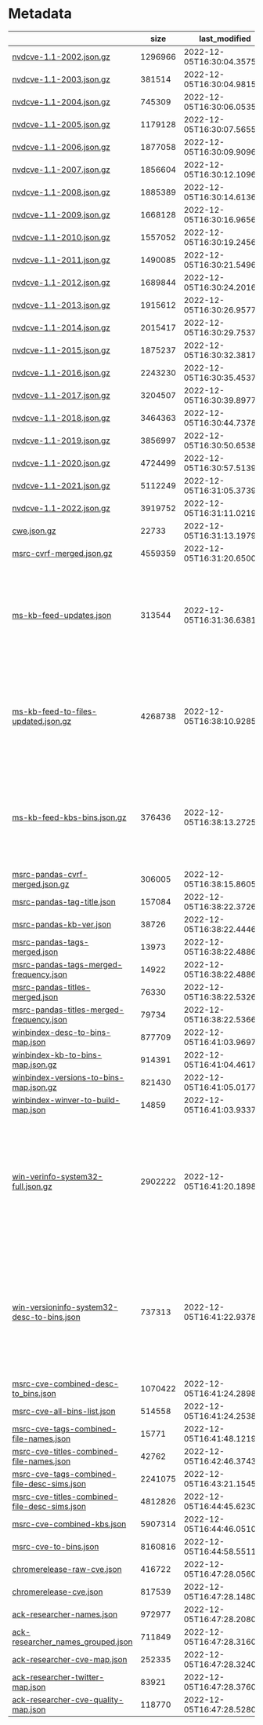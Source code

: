 # Metadata

|  |    size | last_modified |   count |    gen_time | sources |
|----------------------------------------------------------------------------------------------------------------------------------------------------|---------|----------------------------|---------|-------------|-----------------------------------------------------------------------------------------------------------------------------------------------------------------------------------------------------------------------------------------------------------------------------------------------------------------------------------------------------------------------------------------------------------------------------------------------------------------------------------------------------------------------------------------------------------------------------------------------|
| [nvdcve-1.1-2002.json.gz](https://clearbluejar.github.io/cvedata/book/nvd/nvdcve-1.1-2002.json.gz) | 1296966 | 2022-12-05T16:30:04.357575 |    6769 |   1.55777   | ['https://nvd.nist.gov/feeds/json/cve/1.1/'] |
| [nvdcve-1.1-2003.json.gz](https://clearbluejar.github.io/cvedata/book/nvd/nvdcve-1.1-2003.json.gz) |  381514 | 2022-12-05T16:30:04.981579 |    1553 |   0.621946  | ['https://nvd.nist.gov/feeds/json/cve/1.1/'] |
| [nvdcve-1.1-2004.json.gz](https://clearbluejar.github.io/cvedata/book/nvd/nvdcve-1.1-2004.json.gz) |  745309 | 2022-12-05T16:30:06.053586 |    2707 |   1.06754   | ['https://nvd.nist.gov/feeds/json/cve/1.1/'] |
| [nvdcve-1.1-2005.json.gz](https://clearbluejar.github.io/cvedata/book/nvd/nvdcve-1.1-2005.json.gz) | 1179128 | 2022-12-05T16:30:07.565593 |    4765 |   1.50939   | ['https://nvd.nist.gov/feeds/json/cve/1.1/'] |
| [nvdcve-1.1-2006.json.gz](https://clearbluejar.github.io/cvedata/book/nvd/nvdcve-1.1-2006.json.gz) | 1877058 | 2022-12-05T16:30:09.909604 |    7140 |   2.34552   | ['https://nvd.nist.gov/feeds/json/cve/1.1/'] |
| [nvdcve-1.1-2007.json.gz](https://clearbluejar.github.io/cvedata/book/nvd/nvdcve-1.1-2007.json.gz) | 1856604 | 2022-12-05T16:30:12.109614 |    6577 |   2.19635   | ['https://nvd.nist.gov/feeds/json/cve/1.1/'] |
| [nvdcve-1.1-2008.json.gz](https://clearbluejar.github.io/cvedata/book/nvd/nvdcve-1.1-2008.json.gz) | 1885389 | 2022-12-05T16:30:14.613630 |    7171 |   2.50443   | ['https://nvd.nist.gov/feeds/json/cve/1.1/'] |
| [nvdcve-1.1-2009.json.gz](https://clearbluejar.github.io/cvedata/book/nvd/nvdcve-1.1-2009.json.gz) | 1668128 | 2022-12-05T16:30:16.965645 |    5025 |   2.35084   | ['https://nvd.nist.gov/feeds/json/cve/1.1/'] |
| [nvdcve-1.1-2010.json.gz](https://clearbluejar.github.io/cvedata/book/nvd/nvdcve-1.1-2010.json.gz) | 1557052 | 2022-12-05T16:30:19.245659 |    5191 |   2.27849   | ['https://nvd.nist.gov/feeds/json/cve/1.1/'] |
| [nvdcve-1.1-2011.json.gz](https://clearbluejar.github.io/cvedata/book/nvd/nvdcve-1.1-2011.json.gz) | 1490085 | 2022-12-05T16:30:21.549674 |    4831 |   2.30531   | ['https://nvd.nist.gov/feeds/json/cve/1.1/'] |
| [nvdcve-1.1-2012.json.gz](https://clearbluejar.github.io/cvedata/book/nvd/nvdcve-1.1-2012.json.gz) | 1689844 | 2022-12-05T16:30:24.201691 |    5838 |   2.6513    | ['https://nvd.nist.gov/feeds/json/cve/1.1/'] |
| [nvdcve-1.1-2013.json.gz](https://clearbluejar.github.io/cvedata/book/nvd/nvdcve-1.1-2013.json.gz) | 1915612 | 2022-12-05T16:30:26.957709 |    6678 |   2.7538    | ['https://nvd.nist.gov/feeds/json/cve/1.1/'] |
| [nvdcve-1.1-2014.json.gz](https://clearbluejar.github.io/cvedata/book/nvd/nvdcve-1.1-2014.json.gz) | 2015417 | 2022-12-05T16:30:29.753726 |    8892 |   2.79698   | ['https://nvd.nist.gov/feeds/json/cve/1.1/'] |
| [nvdcve-1.1-2015.json.gz](https://clearbluejar.github.io/cvedata/book/nvd/nvdcve-1.1-2015.json.gz) | 1875237 | 2022-12-05T16:30:32.381743 |    8599 |   2.62554   | ['https://nvd.nist.gov/feeds/json/cve/1.1/'] |
| [nvdcve-1.1-2016.json.gz](https://clearbluejar.github.io/cvedata/book/nvd/nvdcve-1.1-2016.json.gz) | 2243230 | 2022-12-05T16:30:35.453763 |   10510 |   3.07458   | ['https://nvd.nist.gov/feeds/json/cve/1.1/'] |
| [nvdcve-1.1-2017.json.gz](https://clearbluejar.github.io/cvedata/book/nvd/nvdcve-1.1-2017.json.gz) | 3204507 | 2022-12-05T16:30:39.897791 |   16678 |   4.44293   | ['https://nvd.nist.gov/feeds/json/cve/1.1/'] |
| [nvdcve-1.1-2018.json.gz](https://clearbluejar.github.io/cvedata/book/nvd/nvdcve-1.1-2018.json.gz) | 3464363 | 2022-12-05T16:30:44.737823 |   16742 |   4.83829   | ['https://nvd.nist.gov/feeds/json/cve/1.1/'] |
| [nvdcve-1.1-2019.json.gz](https://clearbluejar.github.io/cvedata/book/nvd/nvdcve-1.1-2019.json.gz) | 3856997 | 2022-12-05T16:30:50.653861 |   16735 |   5.91346   | ['https://nvd.nist.gov/feeds/json/cve/1.1/'] |
| [nvdcve-1.1-2020.json.gz](https://clearbluejar.github.io/cvedata/book/nvd/nvdcve-1.1-2020.json.gz) | 4724499 | 2022-12-05T16:30:57.513904 |   19717 |   6.86145   | ['https://nvd.nist.gov/feeds/json/cve/1.1/'] |
| [nvdcve-1.1-2021.json.gz](https://clearbluejar.github.io/cvedata/book/nvd/nvdcve-1.1-2021.json.gz) | 5112249 | 2022-12-05T16:31:05.373949 |   20999 |   7.85887   | ['https://nvd.nist.gov/feeds/json/cve/1.1/'] |
| [nvdcve-1.1-2022.json.gz](https://clearbluejar.github.io/cvedata/book/nvd/nvdcve-1.1-2022.json.gz) | 3919752 | 2022-12-05T16:31:11.021979 |   18040 |   5.6471    | ['https://nvd.nist.gov/feeds/json/cve/1.1/'] |
| [cwe.json.gz](https://clearbluejar.github.io/cvedata/book/generated/cwe.json.gz) |   22733 | 2022-12-05T16:31:13.197992 |    1402 |   2.08414   | ['https://cwe.mitre.org/data/xml/cwec_latest.xml.zip'] |
| [msrc-cvrf-merged.json.gz](https://clearbluejar.github.io/cvedata/book/generated/msrc-cvrf-merged.json.gz) | 4559359 | 2022-12-05T16:31:20.650039 |      80 |   7.58978   | ['https://api.msrc.microsoft.com/'] |
| [ms-kb-feed-updates.json](https://clearbluejar.github.io/cvedata/book/generated/ms-kb-feed-updates.json) |  313544 | 2022-12-05T16:31:36.638140 |     468 |  13.7065    | ['https://support.microsoft.com/en-us/feed/atom/6ae59d69-36fc-8e4d-23dd-631d98bf74a9', 'https://support.microsoft.com/en-us/feed/atom/4ec863cc-2ecd-e187-6cb3-b50c6545db92', 'https://support.microsoft.com/en-us/feed/atom/2d67e9fb-2bd2-6742-08ee-628da707657f', 'https://support.microsoft.com/en-us/feed/atom/eb958e25-cff9-2d06-53ca-f656481bb31f', 'https://support.microsoft.com/en-us/feed/atom/c3a1be8a-50db-47b7-d5eb-259debc3abcc'] |
| [ms-kb-feed-to-files-updated.json.gz](https://clearbluejar.github.io/cvedata/book/generated/ms-kb-feed-to-files-updated.json.gz) | 4268738 | 2022-12-05T16:38:10.928562 |      10 | 394.296     | ['https://support.microsoft.com/en-us/feed/atom/6ae59d69-36fc-8e4d-23dd-631d98bf74a9', 'https://support.microsoft.com/en-us/feed/atom/4ec863cc-2ecd-e187-6cb3-b50c6545db92', 'https://support.microsoft.com/en-us/feed/atom/2d67e9fb-2bd2-6742-08ee-628da707657f', 'https://support.microsoft.com/en-us/feed/atom/eb958e25-cff9-2d06-53ca-f656481bb31f', 'https://support.microsoft.com/en-us/feed/atom/c3a1be8a-50db-47b7-d5eb-259debc3abcc'] |
| [ms-kb-feed-kbs-bins.json.gz](https://clearbluejar.github.io/cvedata/book/generated/ms-kb-feed-kbs-bins.json.gz) |  376436 | 2022-12-05T16:38:13.272577 |       4 |   1.83245   | ['https://support.microsoft.com/en-us/feed/atom/6ae59d69-36fc-8e4d-23dd-631d98bf74a9', 'https://support.microsoft.com/en-us/feed/atom/4ec863cc-2ecd-e187-6cb3-b50c6545db92', 'https://support.microsoft.com/en-us/feed/atom/2d67e9fb-2bd2-6742-08ee-628da707657f', 'https://support.microsoft.com/en-us/feed/atom/eb958e25-cff9-2d06-53ca-f656481bb31f', 'https://support.microsoft.com/en-us/feed/atom/c3a1be8a-50db-47b7-d5eb-259debc3abcc'] |
| [msrc-pandas-cvrf-merged.json.gz](https://clearbluejar.github.io/cvedata/book/generated/msrc-pandas-cvrf-merged.json.gz) |  306005 | 2022-12-05T16:38:15.860593 |       8 |   5.14906   | ['https://api.msrc.microsoft.com/'] |
| [msrc-pandas-tag-title.json](https://clearbluejar.github.io/cvedata/book/generated/msrc-pandas-tag-title.json) |  157084 | 2022-12-05T16:38:22.372634 |       3 |   3.88936   | ['https://api.msrc.microsoft.com/'] |
| [msrc-pandas-kb-ver.json](https://clearbluejar.github.io/cvedata/book/generated/msrc-pandas-kb-ver.json) |   38726 | 2022-12-05T16:38:22.444635 |       2 |   0.0714133 | ['https://api.msrc.microsoft.com/'] |
| [msrc-pandas-tags-merged.json](https://clearbluejar.github.io/cvedata/book/generated/msrc-pandas-tags-merged.json) |   13973 | 2022-12-05T16:38:22.488635 |     436 |   0.0430467 | ['https://api.msrc.microsoft.com/'] |
| [msrc-pandas-tags-merged-frequency.json](https://clearbluejar.github.io/cvedata/book/generated/msrc-pandas-tags-merged-frequency.json) |   14922 | 2022-12-05T16:38:22.488635 |     436 |   0.0430467 | ['https://api.msrc.microsoft.com/'] |
| [msrc-pandas-titles-merged.json](https://clearbluejar.github.io/cvedata/book/generated/msrc-pandas-titles-merged.json) |   76330 | 2022-12-05T16:38:22.532635 |     436 |   0.0436032 | ['https://api.msrc.microsoft.com/'] |
| [msrc-pandas-titles-merged-frequency.json](https://clearbluejar.github.io/cvedata/book/generated/msrc-pandas-titles-merged-frequency.json) |   79734 | 2022-12-05T16:38:22.536635 |     436 |   0.0436032 | ['https://api.msrc.microsoft.com/'] |
| [winbindex-desc-to-bins-map.json](https://clearbluejar.github.io/cvedata/book/generated/winbindex-desc-to-bins-map.json) |  877709 | 2022-12-05T16:41:03.969702 |    9081 | 162.503     | ['https://github.com/m417z/winbindex/archive/refs/heads/gh-pages.zip'] |
| [winbindex-kb-to-bins-map.json.gz](https://clearbluejar.github.io/cvedata/book/generated/winbindex-kb-to-bins-map.json.gz) |  914391 | 2022-12-05T16:41:04.461705 |     670 | 162.503     | ['https://github.com/m417z/winbindex/archive/refs/heads/gh-pages.zip'] |
| [winbindex-versions-to-bins-map.json.gz](https://clearbluejar.github.io/cvedata/book/generated/winbindex-versions-to-bins-map.json.gz) |  821430 | 2022-12-05T16:41:05.017709 |    5608 | 162.503     | ['https://github.com/m417z/winbindex/archive/refs/heads/gh-pages.zip'] |
| [winbindex-winver-to-build-map.json](https://clearbluejar.github.io/cvedata/book/generated/winbindex-winver-to-build-map.json) |   14859 | 2022-12-05T16:41:03.933702 |      13 | 162.503     | ['https://github.com/m417z/winbindex/archive/refs/heads/gh-pages.zip'] |
| [win-verinfo-system32-full.json.gz](https://clearbluejar.github.io/cvedata/book/generated/win-verinfo-system32-full.json.gz) | 2902222 | 2022-12-05T16:41:20.189803 |      24 |  15.5291    | ['https://github.com/clearbluejar/win-sys32-versioninfo/releases/download/v0.1.0/10.0.22621.0-versioninfo-system32.json', 'https://github.com/clearbluejar/win-sys32-versioninfo/releases/download/v0.1.0/10.0.20348.0-versioninfo-system32-winprogiles-recurse.json', 'https://github.com/clearbluejar/win-sys32-versioninfo/releases/download/v0.1.0/10.0.19045.0-versioninfo-system32-winprogiles-recurse-o365-compress.json', 'https://github.com/clearbluejar/win-sys32-versioninfo/releases/download/v0.1.0/10.0.20348.0-versioninfo-system32-winprogiles-recurse-serv2022-roles.json'] |
| [win-versioninfo-system32-desc-to-bins.json](https://clearbluejar.github.io/cvedata/book/generated/win-versioninfo-system32-desc-to-bins.json) |  737313 | 2022-12-05T16:41:22.937820 |      24 |   0.977546  | ['https://github.com/clearbluejar/win-sys32-versioninfo/releases/download/v0.1.0/10.0.22621.0-versioninfo-system32.json', 'https://github.com/clearbluejar/win-sys32-versioninfo/releases/download/v0.1.0/10.0.20348.0-versioninfo-system32-winprogiles-recurse.json', 'https://github.com/clearbluejar/win-sys32-versioninfo/releases/download/v0.1.0/10.0.19045.0-versioninfo-system32-winprogiles-recurse-o365-compress.json', 'https://github.com/clearbluejar/win-sys32-versioninfo/releases/download/v0.1.0/10.0.20348.0-versioninfo-system32-winprogiles-recurse-serv2022-roles.json'] |
| [msrc-cve-combined-desc-to_bins.json](https://clearbluejar.github.io/cvedata/book/generated/msrc-cve-combined-desc-to_bins.json) | 1070422 | 2022-12-05T16:41:24.289829 |   13919 |   0.0668097 | ['https://github.com/m417z/winbindex/archive/refs/heads/gh-pages.zip', 'https://api.msrc.microsoft.com/'] |
| [msrc-cve-all-bins-list.json](https://clearbluejar.github.io/cvedata/book/generated/msrc-cve-all-bins-list.json) |  514558 | 2022-12-05T16:41:24.253828 |   18952 |  82.0661    | ['https://github.com/m417z/winbindex/archive/refs/heads/gh-pages.zip', 'https://api.msrc.microsoft.com/'] |
| [msrc-cve-tags-combined-file-names.json](https://clearbluejar.github.io/cvedata/book/generated/msrc-cve-tags-combined-file-names.json) |   15771 | 2022-12-05T16:41:48.121975 |     436 |  82.0661    | ['https://github.com/m417z/winbindex/archive/refs/heads/gh-pages.zip', 'https://api.msrc.microsoft.com/'] |
| [msrc-cve-titles-combined-file-names.json](https://clearbluejar.github.io/cvedata/book/generated/msrc-cve-titles-combined-file-names.json) |   42762 | 2022-12-05T16:42:46.374336 |    1046 |  82.0661    | ['https://github.com/m417z/winbindex/archive/refs/heads/gh-pages.zip', 'https://api.msrc.microsoft.com/'] |
| [msrc-cve-tags-combined-file-desc-sims.json](https://clearbluejar.github.io/cvedata/book/generated/msrc-cve-tags-combined-file-desc-sims.json) | 2241075 | 2022-12-05T16:43:21.154551 |       7 | 119.248     | ['https://github.com/m417z/winbindex/archive/refs/heads/gh-pages.zip', 'https://api.msrc.microsoft.com/'] |
| [msrc-cve-titles-combined-file-desc-sims.json](https://clearbluejar.github.io/cvedata/book/generated/msrc-cve-titles-combined-file-desc-sims.json) | 4812826 | 2022-12-05T16:44:45.623075 |       7 | 119.248     | ['https://github.com/m417z/winbindex/archive/refs/heads/gh-pages.zip', 'https://api.msrc.microsoft.com/'] |
| [msrc-cve-combined-kbs.json](https://clearbluejar.github.io/cvedata/book/generated/msrc-cve-combined-kbs.json) | 5907314 | 2022-12-05T16:44:46.051078 |       6 |   0.405632  |  |
| [msrc-cve-to-bins.json](https://clearbluejar.github.io/cvedata/book/generated/msrc-cve-to-bins.json) | 8160816 | 2022-12-05T16:44:58.551155 |      12 |  12.467     |  |
| [chromerelease-raw-cve.json](https://clearbluejar.github.io/cvedata/book/generated/chromerelease-raw-cve.json) |  416722 | 2022-12-05T16:47:28.056053 |    2344 | 149.399     | ['https://chromereleases.googleblog.com'] |
| [chromerelease-cve.json](https://clearbluejar.github.io/cvedata/book/generated/chromerelease-cve.json) |  817539 | 2022-12-05T16:47:28.148053 |    2344 |   0.0919909 | ['https://chromereleases.googleblog.com'] |
| [ack-researcher-names.json](https://clearbluejar.github.io/cvedata/book/generated/ack-researcher-names.json) |  972977 | 2022-12-05T16:47:28.208053 |    8457 |   0.0514505 | ['https://chromereleases.googleblog.com', 'https://api.msrc.microsoft.com/'] |
| [ack-researcher_names_grouped.json](https://clearbluejar.github.io/cvedata/book/generated/ack-researcher_names_grouped.json) |  711849 | 2022-12-05T16:47:28.316054 |    1874 |   0.109399  | ['https://chromereleases.googleblog.com', 'https://api.msrc.microsoft.com/'] |
| [ack-researcher-cve-map.json](https://clearbluejar.github.io/cvedata/book/generated/ack-researcher-cve-map.json) |  252335 | 2022-12-05T16:47:28.324054 |    1874 |   0.109399  | ['https://chromereleases.googleblog.com', 'https://api.msrc.microsoft.com/'] |
| [ack-researcher-twitter-map.json](https://clearbluejar.github.io/cvedata/book/generated/ack-researcher-twitter-map.json) |   83921 | 2022-12-05T16:47:28.376054 |    1874 |   0.0439401 | ['https://chromereleases.googleblog.com', 'https://api.msrc.microsoft.com/'] |
| [ack-researcher-cve-quality-map.json](https://clearbluejar.github.io/cvedata/book/generated/ack-researcher-cve-quality-map.json) |  118770 | 2022-12-05T16:47:28.528055 |       3 |   0.149629  | ['https://chromereleases.googleblog.com', 'https://api.msrc.microsoft.com/'] |